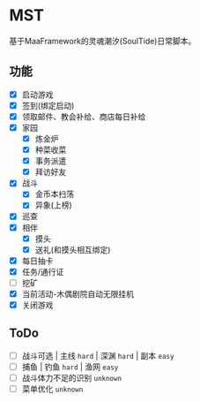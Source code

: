 # MST
基于MaaFramework的灵魂潮汐(SoulTide)日常脚本。

## 功能
- [x] 启动游戏
- [x] 签到(绑定启动)
- [x] 领取邮件、教会补给、商店每日补给
- [x] 家园
  - [x] 炼金炉
  - [x] 种菜收菜
  - [x] 事务派遣
  - [x] 拜访好友
- [x] 战斗
  - [x] 金币本扫荡
  - [x] 异象(上榜)
- [x] 巡查
- [x] 相伴
  - [x] 摸头
  - [x] 送礼(和摸头相互绑定)
- [x] 每日抽卡
- [x] 任务/通行证
- [ ] 挖矿
- [x] 当前活动-木偶剧院自动无限挂机
- [x] 关闭游戏

## ToDo
- [ ] 战斗可选 | 主线 `hard` | 深渊 `hard` | 副本 `easy`
- [ ] 捕鱼 | 钓鱼 `hard` | 渔网 `easy`
- [ ] 战斗体力不足的识别 `unknown`
- [ ] 菜单优化 `unknown`